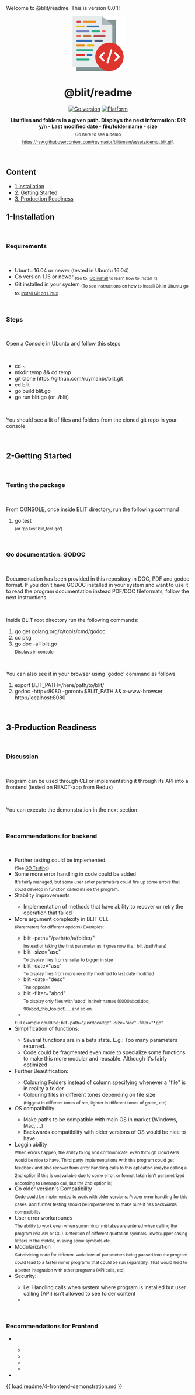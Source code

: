 <!-- ⚠️ This README has been generated from the file(s) "blueprint.md" ⚠️-->Welcome to @blit/readme. This is version 0.0.1!

<p align="center">
  <img src="https://raw.githubusercontent.com/ruymanbr/blit/main/assets/blit_logo.png" alt="Logo" width="150" height="auto" />
</p>
<h1 align="center">@blit/readme</h1>
<p align="center">
		<a href="https://github.com/badges/shields"><img alt="Go version" src="https://img.shields.io/badge/Go-v1.16-blue" height="20"/></a>
<a href="https://github.com/badges/shields"><img alt="Platform" src="https://img.shields.io/badge/platform-linux-lightgrey" height="20"/></a>
	</p>

<p align="center">
  <b>List files and folders in a given path. Displays the next information: DIR y/n - Last modified date - file/folder name - size</b></br>
  <sub> Go here to see a demo <a href="https://raw.githubusercontent.com/ruymanbr/blit/main/assets/demo_blit.gif">https://raw.githubusercontent.com/ruymanbr/blit/main/assets/demo_blit.gif</a>.<sub>
</p>

<br />

<div id="toc_container" align="center">
<h2 class="toc_title" align="left">Content</h2>
<ul class="toc_list" align="left">
	<li><a href="#1-installation">1 Installation</a>  
	<li><a href="#2-getting-started">2. Getting Started</a></li>
	<li><a href="#3-production-readiness">3. Production Readiness</a></li>
</ul>
</div>
<h2>1-Installation</h2>
<br />
<h3>Requirements</h3>
<br />
<ul>
	<li>Ubuntu 16.04 or newer (tested in Ubuntu 16.04)</li>
	<li>Go version 1.16 or newer <sub>(Go to: <a href="https://golang.org/doc/install">Go install</a> to learn how to install it)</sub></li>
	<li>Git installed in your system <sub>(To see instructions on how to install Git in Ubuntu go to: <a href="https://github.com/git-guides/install-git#install-git-on-linux">Install Git on Linux</a></sub></li>
</ul>
<br />
<h3>Steps</h3>
<br />
<p>Open a Console in Ubuntu and follow this steps</p>
<br />
<ul>
	<li>cd ~</li>
	<li>mkdir temp && cd temp</li>
	<li>git clone https://github.com/ruymanbr/blit.git</li>
	<li>cd blit</li>
	<li>go build blit.go</li>
	<li>go run blit.go (or ./blit)</li>
</ul>
<br />
<p>You should see a lit of files and folders from the cloned git repo in your console</p>
<br />
<h2>2-Getting Started</h2>
<br />
<h3>Testing the package</h3>
<br />

<p>From CONSOLE, once inside BLIT directory, run the following command</p>
<ol>
	<li>go test</li> 
	<sub>(or 'go test blit_test.go')</sub>
</ol>
<br />
<h3>Go documentation. GODOC</h3>
<br />
<p>Documentation has been provided in this repository in DOC, PDF and godoc format. If you don't have GODOC installed in your system and want to use it to read the program documentation instead PDF/DOC fileformats, follow the next instructions.</p>
<br />
<p>Inside BLIT root directory run the following commands:</p>
<ol>
	<li>go get golang.org/x/tools/cmd/godoc</li>
	<li>cd pkg</li>
	<li>go doc -all blit.go</li>
	<sub>Displays in console</sub>
</ol>
<br />
<p>You can also see it in your browser using 'godoc' command as follows</p>
<ol>
	<li>export BLIT_PATH=/here/path/to/blit/</li>	
	<li>godoc -http=:8080 -goroot=$BLIT_PATH && x-www-browser http://localhost:8080</li>
</ol>
<br />
<h2>3-Production Readiness</h2>
<br />
<h3>Discussion</h3>
<br />
<p>Program can be used through CLI or implementating it through its API into a frontend (tested on REACT-app from Redux)</p>
<br />
<p>You can execute the demonstration in the next section</p>
<br />
<h3>Recommendations for backend</h3>
<br />
<ul>
	<li>Further testing could be implemented.</li>
	<sub>(See <a href="https://golang.org/pkg/testing/">GO Testing</a>)</sub>
	<li>Some more error handling in code could be added</li>
	<sub>It's fairly managed, but some user enter parameters could fire up some errors that could develop in function called inside the program.</sub>
	<li>Stability improvements</li>
		<ul>
			<li>Implementation of methods that have ability to recover or retry the operation that failed</li>
		</ul>
	<li>More argument complexity in BLIT CLI.</li>
	<sub>(Parameters for different options)</sub>
		<sub>Examples:</sub>
		<ul>			
			<li>blit -path="/path/to/a/folder/"</li>
			<sub>Instead of taking the first parameter as it goes now (i.e.: blit /path/here)</sub>
			<li>blit -size="asc"</li>
			<sub>To display files from smaller to bigger in size</sub>
			<li>blit -date="asc"</li>
			<sub>To display files from more recently modified to last date modified</sub>
			<li>blit -date="desc"</li>
			<sub>The opposite</sub>
			<li>blit -filter="abcd"</li>
			<sub>To display only files with 'abcd' in their names (0000abcd.doc; 98abcd_this_too.pdf) ... and so on</sub>
			<li></li>
		</ul>
		<sub>Full example could be: blit -path="/usr/local/go" -size="asc" -filter="*.go"</sub>
	<li>Simplification of functions:</li>
		<ul>
			<li>Several functions are in a beta state. E.g.: Too many parameters returned.</li>
			<li>Code could be fragmented even more to specialize some functions to make this more modular and reusable. Although it's fairly optimized</li>
		</ul>
	<li>Further Beautification:</li>
		<ul>
			<li>Colouring Folders instead of column specifying whenever a "file" is in reality a folder</li>
			<li>Colouring files in different tones depending on file size</li>
			<sub>(biggest in different tones of red, lighter in different tones of green, etc)</sub>
		</ul>
	<li>OS compatibility</li>
		<ul>
			<li>Make paths to be compatible with main OS in market (Windows, Mac, ...)</li>
			<li>Backwards compatibility with older versions of OS would be nice to have</li>
		</ul>
	<li>Loggin ability</li>
	<sub>When errors happen, the ability to log and communicate, even through cloud APIs would be nice to have. Third party implementations with this program could get feedback and also recover from error handling calls to this aplication (maybe calling a 2nd option if this is unavailable due to some error, or format taken isn't parametrized according to user/app call, but the 2nd option is)</sub>
	<li>Go older version's Compatibility</li>
	<sub>Code could be implemented to work with older versions. Proper error handling for this cases, and further testing should be implemented to make sure it has backwards compatibility</sub>
	<li>User error workarounds</li>
	<sub>The ability to work even when some minor mistakes are entered when calling the program (via API or CLI). Detection of different quotation symbols, lower/upper casing letters in the middle, missing some symbols etc</sub>
	<li>Modularization</li>
	<sub>Subdividing code for different variations of parameters being passed into the program could lead to a faster minor programs that could be run separately. That would lead to a better integration with other programs (API calls, etc)</sub>
	<li>Security:</li>
		<ul>
			<li>i.e: Handling calls when system where program is installed but user calling (API) isn't allowed to see folder content</li>
			<li></li>
		</ul>
</ul>
<br />
<h3>Recommendations for Frontend</h3>
<ul>
	<li></li>
		<ul>
			<li></li>
			<li></li>
			<li></li>
			<li></li>
		</ul>
	<li></li>
</ul>
{{ load:readme/4-frontend-demonstration.md }}

